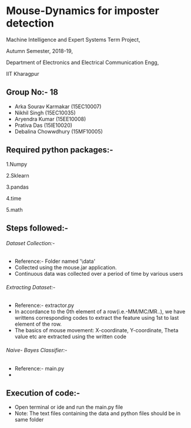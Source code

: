 # Mouse-Dynamics for imposter detection
 
  Machine Intelligence and Expert Systems Term Project,

  Autumn Semester, 2018-19,

  Department of Electronics and Electrical Communication Engg,

  IIT Kharagpur


## Group No:- 18
- Arka Sourav Karmakar         (15EC10007)
- Nikhil Singh                 (15EC10035)
- Aryendra Kumar               (15EE10008)
- Prativa Das                  (15IE10020)
- Debalina Chowwdhury          (15MF10005)

## Required python packages:-
  1.Numpy 

  2.Sklearn 

  3.pandas
  
  4.time
  
  5.math

## Steps followed:-
###### Dataset Collection:-
- Reference:- Folder named '\data'
- Collected using the mouse.jar application.
- Continuous data was collected over a period of time by various users


###### Extracting Dataset:-
- Reference:- extractor.py
- In accordance to the 0th element of a row(i.e.-MM/MC/MR..), we have writtens corresponding codes to extract the feature using 1st to last element of the row.
- The basics of mouse movement: X-coordinate, Y-coordinate, Theta value etc are extracted using the written code


###### Naive- Bayes Classifier:-
- Reference:- main.py
-  

## Execution of code:-
- Open terminal or ide and run the main.py file
- Note: The text files containing the data and python files should be in same folder
